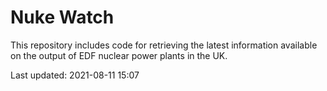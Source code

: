 # Nuke Watch

This repository includes code for retrieving the latest information available on the output of EDF nuclear power plants in the UK.

Last updated: 2021-08-11 15:07